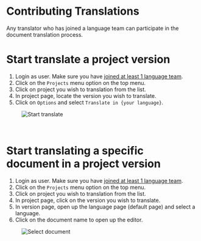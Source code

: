 # Contributing Translations

Any translator who has joined a language team can participate in the document translation process.

# Start translate a project version

1. Login as user. Make sure you have [joined at least 1 language team](user-guide/languages/language-team#join-a-language-team).
1. Click on the `Projects` menu option on the top menu.
1. Click on project you wish to translation from the list.
1. In project page, locate the version you wish to translate.
1. Click on `Options` and select `Translate in {your language}`.
<figure>
<img alt="Start translate" src="images/webtrans-access.png" />
</figure>
<br/>

# Start translating a specific document in a project version

1. Login as user. Make sure you have [joined at least 1 language team](user-guide/languages/language-team#join-a-language-team).
1. Click on the `Projects` menu option on the top menu.
1. Click on project you wish to translation from the list.
1. In project page, click on the version you wish to translate.
3. In version page, open up the language page (default page) and select a language.
4. Click on the document name to open up the editor.

<figure>
<img alt="Select document" src="images/editor-open-menu.png" />
</figure>
<br/>